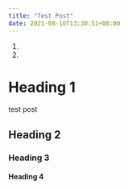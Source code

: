 ```yaml
---
title: "Test Post"
date: 2021-08-16T13:30:51+08:00
---
```


1.
2.
# Heading 1
test post
## Heading 2

### Heading 3

#### Heading 4


